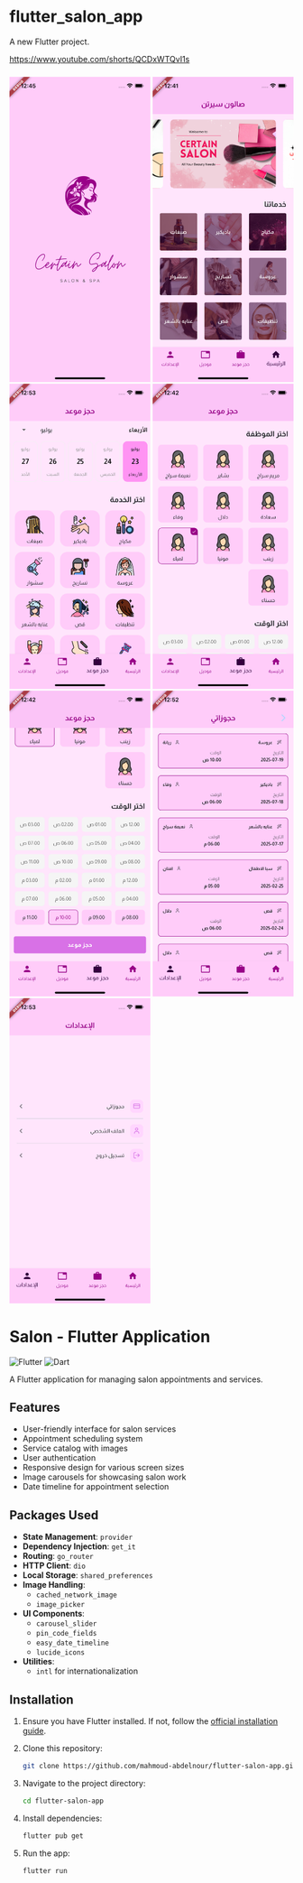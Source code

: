 # flutter_salon_app

A new Flutter project.

https://www.youtube.com/shorts/QCDxWTQvI1s


###

<img src="./assets/screenshots/1.png" alt="Alt Text" width="250" />
<img src="./assets/screenshots/2.png" alt="Alt Text" width="250" />
<img src="./assets/screenshots/3.png" alt="Alt Text" width="250" />
<img src="./assets/screenshots/4.png" alt="Alt Text" width="250" />
<img src="./assets/screenshots/5.png" alt="Alt Text" width="250" />
<img src="./assets/screenshots/6.png" alt="Alt Text" width="250" />
<img src="./assets/screenshots/7.png" alt="Alt Text" width="250" />



# Salon - Flutter Application

![Flutter](https://img.shields.io/badge/Flutter-%2302569B.svg?style=for-the-badge&logo=Flutter&logoColor=white)
![Dart](https://img.shields.io/badge/Dart-0175C2?style=for-the-badge&logo=dart&logoColor=white)

A Flutter application for managing salon appointments and services.

## Features

- User-friendly interface for salon services
- Appointment scheduling system
- Service catalog with images
- User authentication
- Responsive design for various screen sizes
- Image carousels for showcasing salon work
- Date timeline for appointment selection

## Packages Used

- **State Management**: `provider`
- **Dependency Injection**: `get_it` 
- **Routing**: `go_router` 
- **HTTP Client**: `dio`
- **Local Storage**: `shared_preferences` 
- **Image Handling**: 
  - `cached_network_image` 
  - `image_picker`
- **UI Components**:
  - `carousel_slider`
  - `pin_code_fields`
  - `easy_date_timeline` 
  - `lucide_icons`
- **Utilities**:
  - `intl`  for internationalization

## Installation

1. Ensure you have Flutter installed. If not, follow the [official installation guide](https://flutter.dev/docs/get-started/install).

2. Clone this repository:
    ```bash
    git clone https://github.com/mahmoud-abdelnour/flutter-salon-app.git

3. Navigate to the project directory:
    ```bash
    cd flutter-salon-app

4. Install dependencies:
    ```bash
    flutter pub get

5. Run the app:
    ```bash
    flutter run
